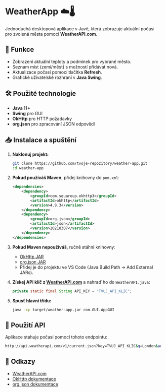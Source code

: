 # WeatherApp ☁️🌡️

Jednoduchá desktopová aplikace v Javě, která zobrazuje aktuální počasí pro zvolená města pomocí **WeatherAPI.com**.

## 📌 Funkce
- Zobrazení aktuální teploty a podmínek pro vybrané město.
- Seznam míst (zemí/měst) s možností přidávat nová.
- Aktualizace počasí pomocí tlačítka **Refresh**.
- Grafické uživatelské rozhraní v **Java Swing**.

## 🛠️ Použité technologie
- **Java 11+**
- **Swing** pro GUI
- **OkHttp** pro HTTP požadavky
- **org.json** pro zpracování JSON odpovědí

## 📥 Instalace a spuštění
1. **Naklonuj projekt:**
   ```sh
   git clone https://github.com/tvoje-repozitory/weather-app.git
   cd weather-app
   ```

2. **Pokud používáš Maven**, přidej knihovny do `pom.xml`:
   ```xml
   <dependencies>
       <dependency>
           <groupId>com.squareup.okhttp3</groupId>
           <artifactId>okhttp</artifactId>
           <version>4.9.3</version>
       </dependency>
       <dependency>
           <groupId>org.json</groupId>
           <artifactId>json</artifactId>
           <version>20210307</version>
       </dependency>
   </dependencies>
   ```

3. **Pokud Maven nepoužíváš**, ručně stáhni knihovny:
   - [OkHttp JAR](https://mvnrepository.com/artifact/com.squareup.okhttp3/okhttp)
   - [org.json JAR](https://mvnrepository.com/artifact/org.json/json)
   - Přidej je do projektu ve VS Code (Java Build Path → Add External JARs).

4. **Získej API klíč z [WeatherAPI.com](https://www.weatherapi.com/)** a nahraď ho do `WeatherAPI.java`:
   ```java
   private static final String API_KEY = "TVUJ_API_KLIC";
   ```

5. **Spusť hlavní třídu:**
   ```sh
   java -cp target/weather-app.jar com.GUI.AppGUI
   ```

## 📌 Použití API
Aplikace stahuje počasí pomocí tohoto endpointu:
```sh
http://api.weatherapi.com/v1/current.json?key=TVUJ_API_KLIC&q=London&aqi=no
```

## 🔗 Odkazy
- [WeatherAPI.com](https://www.weatherapi.com/)
- [OkHttp dokumentace](https://square.github.io/okhttp/)
- [org.json dokumentace](https://stleary.github.io/JSON-java/)

